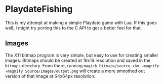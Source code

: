 # PlaydateFishing

This is my attempt at making a simple Playdate game with Lua. If this goes well, I might try porting this to the C API to get a better feel for that.

## Images

The X11 bitmap program is very simple, but easy to use for creating smaller images. Bitmaps should be created at 16x16 resolution and saved in the `bitmaps` directory. From there, running `magick bitmaps/source.xbm -magnify -magnify Source/Images/output.png` will create a more smoothed out version of that image at 64x64px resolution.
